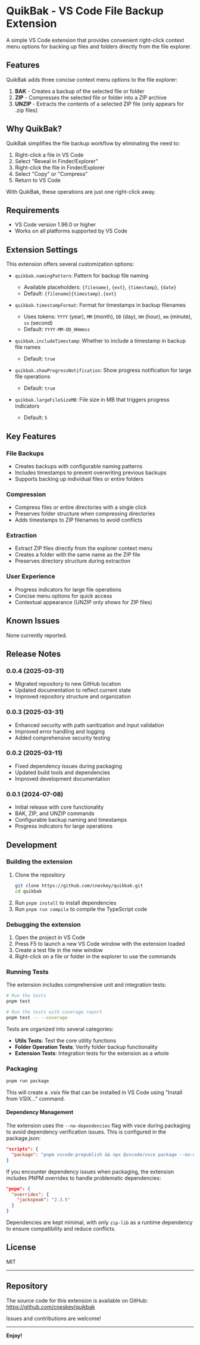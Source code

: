 # QuikBak - VS Code File Backup Extension

A simple VS Code extension that provides convenient right-click context menu options for backing up files and folders directly from the file explorer.

## Features

QuikBak adds three concise context menu options to the file explorer:

1. **BAK** - Creates a backup of the selected file or folder
2. **ZIP** - Compresses the selected file or folder into a ZIP archive
3. **UNZIP** - Extracts the contents of a selected ZIP file (only appears for .zip files)

<!-- Image removed for local development -->

## Why QuikBak?

QuikBak simplifies the file backup workflow by eliminating the need to:
1. Right-click a file in VS Code
2. Select "Reveal in Finder/Explorer"
3. Right-click the file in Finder/Explorer
4. Select "Copy" or "Compress"
5. Return to VS Code

With QuikBak, these operations are just one right-click away.

## Requirements

- VS Code version 1.96.0 or higher
- Works on all platforms supported by VS Code

## Extension Settings

This extension offers several customization options:

* `quikbak.namingPattern`: Pattern for backup file naming
  * Available placeholders: `{filename}`, `{ext}`, `{timestamp}`, `{date}`
  * Default: `{filename}{timestamp}.{ext}`

* `quikbak.timestampFormat`: Format for timestamps in backup filenames
  * Uses tokens: `YYYY` (year), `MM` (month), `DD` (day), `HH` (hour), `mm` (minute), `ss` (second)
  * Default: `YYYY-MM-DD_HHmmss`

* `quikbak.includeTimestamp`: Whether to include a timestamp in backup file names
  * Default: `true`

* `quikbak.showProgressNotification`: Show progress notification for large file operations
  * Default: `true`

* `quikbak.largeFileSizeMB`: File size in MB that triggers progress indicators
  * Default: `5`

## Key Features

### File Backups
- Creates backups with configurable naming patterns
- Includes timestamps to prevent overwriting previous backups
- Supports backing up individual files or entire folders

### Compression
- Compress files or entire directories with a single click
- Preserves folder structure when compressing directories
- Adds timestamps to ZIP filenames to avoid conflicts

### Extraction
- Extract ZIP files directly from the explorer context menu
- Creates a folder with the same name as the ZIP file
- Preserves directory structure during extraction

### User Experience
- Progress indicators for large file operations
- Concise menu options for quick access
- Contextual appearance (UNZIP only shows for ZIP files)

## Known Issues

None currently reported.

## Release Notes

### 0.0.4 (2025-03-31)
- Migrated repository to new GitHub location
- Updated documentation to reflect current state
- Improved repository structure and organization

### 0.0.3 (2025-03-31)
- Enhanced security with path sanitization and input validation
- Improved error handling and logging
- Added comprehensive security testing

### 0.0.2 (2025-03-11)
- Fixed dependency issues during packaging
- Updated build tools and dependencies
- Improved development documentation

### 0.0.1 (2024-07-08)
- Initial release with core functionality
- BAK, ZIP, and UNZIP commands
- Configurable backup naming and timestamps
- Progress indicators for large operations

## Development

### Building the extension

1. Clone the repository
   ```bash
   git clone https://github.com/cneskey/quikbak.git
   cd quikbak
   ```
2. Run `pnpm install` to install dependencies
3. Run `pnpm run compile` to compile the TypeScript code

### Debugging the extension

1. Open the project in VS Code
2. Press F5 to launch a new VS Code window with the extension loaded
3. Create a test file in the new window
4. Right-click on a file or folder in the explorer to use the commands

### Running Tests

The extension includes comprehensive unit and integration tests:

```bash
# Run the tests
pnpm test

# Run the tests with coverage report
pnpm test -- --coverage
```

Tests are organized into several categories:
- **Utils Tests**: Test the core utility functions
- **Folder Operation Tests**: Verify folder backup functionality
- **Extension Tests**: Integration tests for the extension as a whole

### Packaging

```bash
pnpm run package
```

This will create a .vsix file that can be installed in VS Code using "Install from VSIX..." command.

#### Dependency Management

The extension uses the `--no-dependencies` flag with vsce during packaging to avoid dependency verification issues. This is configured in the package.json:

```json
"scripts": {
  "package": "pnpm vscode:prepublish && npx @vscode/vsce package --no-dependencies"
}
```

If you encounter dependency issues when packaging, the extension includes PNPM overrides to handle problematic dependencies:

```json
"pnpm": {
  "overrides": {
    "jackspeak": "2.3.5"
  }
}
```

Dependencies are kept minimal, with only `zip-lib` as a runtime dependency to ensure compatibility and reduce conflicts.

## License

MIT

---

## Repository

The source code for this extension is available on GitHub: https://github.com/cneskey/quikbak

Issues and contributions are welcome!

---

**Enjoy!**
